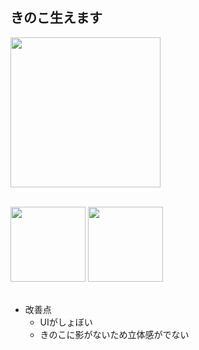 ## きのこ生えます
<img width="240" src="https://user-images.githubusercontent.com/45383028/72660596-44b93700-3a13-11ea-9eab-4e7a088aed15.jpg">
<br>
<br>

<img width="120" src="https://user-images.githubusercontent.com/45383028/72684593-36f3d680-3b25-11ea-9749-f66e203f2f2f.png">  <img width="120" src="https://user-images.githubusercontent.com/45383028/72684674-02cce580-3b26-11ea-8585-c1983a09f192.png">
<br>
<br>

* 改善点
  * UIがしょぼい
  * きのこに影がないため立体感がでない
